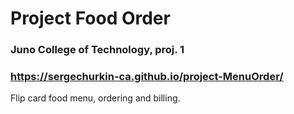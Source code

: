 # Project Food Order
### Juno College of Technology, proj. 1
### https://sergechurkin-ca.github.io/project-MenuOrder/

Flip card food menu, ordering and billing.

